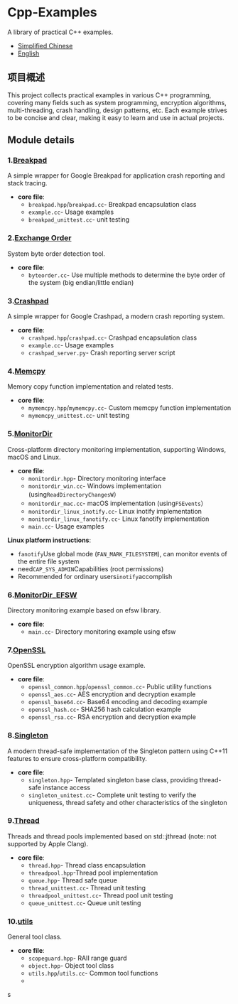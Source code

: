 # Cpp-Examples

A library of practical C++ examples.

-   [Simplified Chinese](README.md)
-   [English](README.en.md)

## 项目概述

This project collects practical examples in various C++ programming, covering many fields such as system programming, encryption algorithms, multi-threading, crash handling, design patterns, etc. Each example strives to be concise and clear, making it easy to learn and use in actual projects.

## Module details

### 1.[Breakpad](src/Breakpad/)

A simple wrapper for Google Breakpad for application crash reporting and stack tracing.

-   **core file**:
    -   `breakpad.hpp`/`breakpad.cc`- Breakpad encapsulation class
    -   `example.cc`- Usage examples
    -   `breakpad_unittest.cc`- unit testing

### 2.[Exchange Order](src/ByteOrder/)

System byte order detection tool.

-   **core file**:
    -   `byteorder.cc`- Use multiple methods to determine the byte order of the system (big endian/little endian)

### 3.[Crashpad](src/Crashpad/)

A simple wrapper for Google Crashpad, a modern crash reporting system.

-   **core file**:
    -   `crashpad.hpp`/`crashpad.cc`- Crashpad encapsulation class
    -   `example.cc`- Usage examples
    -   `crashpad_server.py`- Crash reporting server script

### 4.[Memcpy](src/Memcpy/)

Memory copy function implementation and related tests.

-   **core file**:
    -   `mymemcpy.hpp`/`mymemcpy.cc`- Custom memcpy function implementation
    -   `mymemcpy_unittest.cc`- unit testing

### 5.[MonitorDir](src/MonitorDir/)

Cross-platform directory monitoring implementation, supporting Windows, macOS and Linux.

-   **core file**:
    -   `monitordir.hpp`- Directory monitoring interface
    -   `monitordir_win.cc`- Windows implementation (using`ReadDirectoryChangesW`）
    -   `monitordir_mac.cc`- macOS implementation (using`FSEvents`）
    -   `monitordir_linux_inotify.cc`- Linux inotify implementation
    -   `monitordir_linux_fanotify.cc`- Linux fanotify implementation
    -   `main.cc`- Usage examples

**Linux platform instructions**:

-   `fanotify`Use global mode (`FAN_MARK_FILESYSTEM`), can monitor events of the entire file system
-   need`CAP_SYS_ADMIN`Capabilities (root permissions)
-   Recommended for ordinary users`inotify`accomplish

### 6.[MonitorDir_EFSW](src/MonitorDir_EFSW/)

Directory monitoring example based on efsw library.

-   **core file**:
    -   `main.cc`- Directory monitoring example using efsw

### 7.[OpenSSL](src/OpenSSL/)

OpenSSL encryption algorithm usage example.

-   **core file**:
    -   `openssl_common.hpp`/`openssl_common.cc`- Public utility functions
    -   `openssl_aes.cc`- AES encryption and decryption example
    -   `openssl_base64.cc`- Base64 encoding and decoding example
    -   `openssl_hash.cc`- SHA256 hash calculation example
    -   `openssl_rsa.cc`- RSA encryption and decryption example

### 8.[Singleton](src/Singleton/)

A modern thread-safe implementation of the Singleton pattern using C++11 features to ensure cross-platform compatibility.

-   **core file**:
    -   `singleton.hpp`- Templated singleton base class, providing thread-safe instance access
    -   `singleton_unitest.cc`- Complete unit testing to verify the uniqueness, thread safety and other characteristics of the singleton

### 9.[Thread](src/Thread/)

Threads and thread pools implemented based on std::jthread (note: not supported by Apple Clang).

-   **core file**:
    -   `thread.hpp`- Thread class encapsulation
    -   `threadpool.hpp`-Thread pool implementation
    -   `queue.hpp`- Thread safe queue
    -   `thread_unittest.cc`- Thread unit testing
    -   `threadpool_unittest.cc`- Thread pool unit testing
    -   `queue_unittest.cc`- Queue unit testing

### 10.[utils](src/utils/)

General tool class.

-   **core file**:
    -   `scopeguard.hpp`- RAII range guard
    -   `object.hpp`- Object tool class
    -   `utils.hpp`/`utils.cc`- Common tool functions
    -

s
